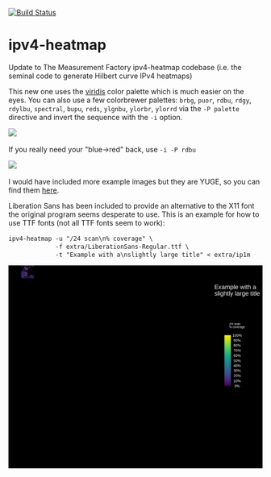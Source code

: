 
[![Build Status](https://travis-ci.org/hrbrmstr/ipv4-heatmap.svg?branch=master)](https://travis-ci.org/hrbrmstr/ipv4-heatmap)

# ipv4-heatmap

Update to The Measurement Factory ipv4-heatmap codebase (i.e. the seminal code to generate Hilbert curve IPv4 heatmaps)

This new one uses the [viridis](https://cran.r-project.org/web/packages/viridis/vignettes/intro-to-viridis.html) color palette which is much easier on the eyes. You can also use a few colorbrewer palettes: `brbg`, `puor`, `rdbu`, `rdgy`, `rdylbu`, `spectral`, `bupu`, `reds`, `ylgnbu`, `ylorbr`, `ylorrd` via the `-P palette` directive and invert the sequence with the `-i` option.

![](./maps/viridis.png)

If you really need your "blue->red" back, use `-i -P rdbu`

![](./maps/rdbu-inverted.png)

I would have included more example images but they are YUGE, so you can find them [here](https://www.dropbox.com/sh/wqyly8ewxeko5jn/AAC5bHIpQTuxWGBPYzMqceLQa?dl=0).

Liberation Sans has been included to provide an alternative to the X11 font the original program seems desperate to use. This is an example for how to use TTF fonts (not all TTF fonts seem to work):

    ipv4-heatmap -u "/24 scan\n% coverage" \
                 -f extra/LiberationSans-Regular.ttf \
                 -t "Example with a\nslightly large title" < extra/ip1m

![](./maps/font.png)
